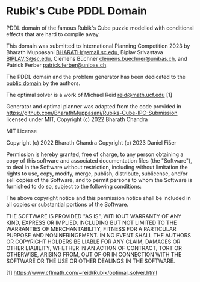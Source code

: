 # Rubik's Cube PDDL Domain

PDDL domain of the famous Rubik's Cube puzzle modelled with conditional
effects that are hard to compile away.

This domain was submitted to International Planning Competition 2023 by
Bharath Muppasani <BHARATH@email.sc.edu>, Biplav Srivastava <BIPLAV.S@sc.edu>,
Clemens Büchner <clemens.buechner@unibas.ch>, and Patrick Ferber <patrick.ferber@unibas.ch>.

The PDDL domain and the problem generator has been dedicated to the
[public domain](https://en.wikipedia.org/wiki/Public_domain) by the authors.

The optimal solver is a work of Michael Reid <reid@math.ucf.edu> [1]

Generator and optimal planner was adapted from the code provided in
https://github.com/BharathMuppasani/Rubiks-Cube-IPC-Submission licensed under
MIT, Copyright (c) 2022 Bharath Chandra

MIT License

Copyright (c) 2022 Bharath Chandra
Copyright (c) 2023 Daniel Fišer

Permission is hereby granted, free of charge, to any person obtaining a copy
of this software and associated documentation files (the "Software"), to deal
in the Software without restriction, including without limitation the rights
to use, copy, modify, merge, publish, distribute, sublicense, and/or sell
copies of the Software, and to permit persons to whom the Software is
furnished to do so, subject to the following conditions:

The above copyright notice and this permission notice shall be included in all
copies or substantial portions of the Software.

THE SOFTWARE IS PROVIDED "AS IS", WITHOUT WARRANTY OF ANY KIND, EXPRESS OR
IMPLIED, INCLUDING BUT NOT LIMITED TO THE WARRANTIES OF MERCHANTABILITY,
FITNESS FOR A PARTICULAR PURPOSE AND NONINFRINGEMENT. IN NO EVENT SHALL THE
AUTHORS OR COPYRIGHT HOLDERS BE LIABLE FOR ANY CLAIM, DAMAGES OR OTHER
LIABILITY, WHETHER IN AN ACTION OF CONTRACT, TORT OR OTHERWISE, ARISING FROM,
OUT OF OR IN CONNECTION WITH THE SOFTWARE OR THE USE OR OTHER DEALINGS IN THE
SOFTWARE.

[1] https://www.cflmath.com/~reid/Rubik/optimal_solver.html
